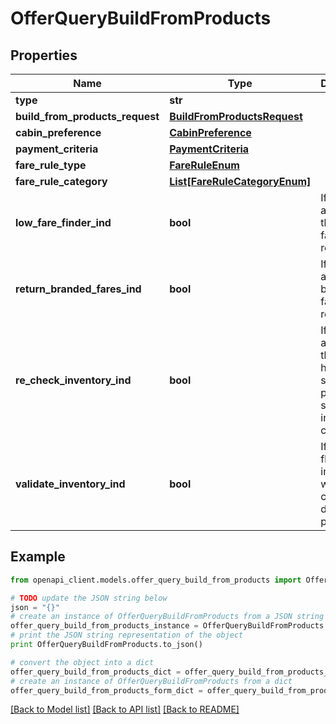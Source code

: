 # OfferQueryBuildFromProducts


## Properties
Name | Type | Description | Notes
------------ | ------------- | ------------- | -------------
**type** | **str** |  | 
**build_from_products_request** | [**BuildFromProductsRequest**](BuildFromProductsRequest.md) |  | [optional] 
**cabin_preference** | [**CabinPreference**](CabinPreference.md) |  | [optional] 
**payment_criteria** | [**PaymentCriteria**](PaymentCriteria.md) |  | [optional] 
**fare_rule_type** | [**FareRuleEnum**](FareRuleEnum.md) |  | [optional] 
**fare_rule_category** | [**List[FareRuleCategoryEnum]**](FareRuleCategoryEnum.md) |  | [optional] 
**low_fare_finder_ind** | **bool** | If present and true, this is a low fare finder request | [optional] 
**return_branded_fares_ind** | **bool** | If present and true, branded fares are returned | [optional] 
**re_check_inventory_ind** | **bool** | If present and true, then the host system will perform a sell inventory check. | [optional] 
**validate_inventory_ind** | **bool** | If true, the flight inventory will be checked during the price step | [optional] 

## Example

```python
from openapi_client.models.offer_query_build_from_products import OfferQueryBuildFromProducts

# TODO update the JSON string below
json = "{}"
# create an instance of OfferQueryBuildFromProducts from a JSON string
offer_query_build_from_products_instance = OfferQueryBuildFromProducts.from_json(json)
# print the JSON string representation of the object
print OfferQueryBuildFromProducts.to_json()

# convert the object into a dict
offer_query_build_from_products_dict = offer_query_build_from_products_instance.to_dict()
# create an instance of OfferQueryBuildFromProducts from a dict
offer_query_build_from_products_form_dict = offer_query_build_from_products.from_dict(offer_query_build_from_products_dict)
```
[[Back to Model list]](../README.md#documentation-for-models) [[Back to API list]](../README.md#documentation-for-api-endpoints) [[Back to README]](../README.md)


